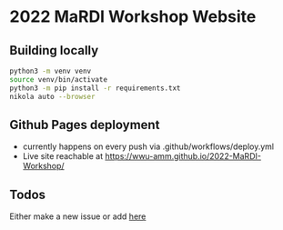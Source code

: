 # 2022 MaRDI Workshop Website


## Building locally

```bash
python3 -m venv venv
source venv/bin/activate
python3 -m pip install -r requirements.txt
nikola auto --browser
```


## Github Pages deployment

- currently happens on every push via .github/workflows/deploy.yml
- Live site reachable at https://wwu-amm.github.io/2022-MaRDI-Workshop/


## Todos

Either make a new issue or add [here](https://github.com/WWU-AMM/2022-MaRDI-Workshop/issues/1)
